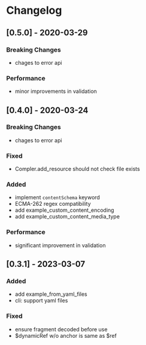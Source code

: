# Changelog

## [0.5.0] - 2020-03-29

### Breaking Changes
- chages to error api

### Performance
- minor improvements in validation

## [0.4.0] - 2020-03-24

### Breaking Changes
- chages to error api

### Fixed
- Compler.add_resource should not check file exists

### Added
- implement `contentSchema` keyword
- ECMA-262 regex compatibility
- add example_custom_content_encoding
- add example_custom_content_media_type

### Performance
- significant improvement in validation

## [0.3.1] - 2023-03-07

### Added
- add example_from_yaml_files
- cli: support yaml files

### Fixed
- ensure fragment decoded before use
- $dynamicRef w/o anchor is same as $ref
